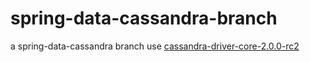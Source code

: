 spring-data-cassandra-branch
============================

a spring-data-cassandra branch use [cassandra-driver-core-2.0.0-rc2](https://github.com/datastax/java-driver/tree/2.0.0-rc2)
